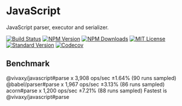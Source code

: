 # JavaScript

JavaScript parser, executor and serializer.

[![Build Status][travis-image]][travis-url]
[![NPM Version][npm-version-image]][npm-url]
[![NPM Downloads][npm-downloads-image]][npm-url]
[![MIT License][license-image]][license-url]
[![Standard Version][standard-version-image]][standard-version-url]
[![Codecov][codecov-image]][codecov-url]

[travis-image]: https://img.shields.io/travis/vivaxy/JavaScript.svg?style=flat-square
[travis-url]: https://travis-ci.org/vivaxy/JavaScript
[npm-version-image]: https://img.shields.io/npm/v/@vivaxy/javascript.svg?style=flat-square
[npm-url]: https://www.npmjs.com/package/@vivaxy/javascript
[npm-downloads-image]: https://img.shields.io/npm/dt/@vivaxy/javascript.svg?style=flat-square
[license-image]: https://img.shields.io/npm/l/@vivaxy/javascript.svg?style=flat-square
[license-url]: LICENSE
[standard-version-image]: https://img.shields.io/badge/release-standard%20version-brightgreen.svg?style=flat-square
[standard-version-url]: https://github.com/conventional-changelog/standard-version
[codecov-image]: https://img.shields.io/codecov/c/github/vivaxy/JavaScript.svg?style=flat-square
[codecov-url]: https://codecov.io/gh/vivaxy/JavaScript

## Benchmark

@vivaxy/javascript#parse x 3,908 ops/sec ±1.64% (90 runs sampled)
@babel/parser#parse x 1,967 ops/sec ±3.13% (86 runs sampled)
acorn#parse x 1,200 ops/sec ±7.21% (88 runs sampled)
Fastest is @vivaxy/javascript#parse
